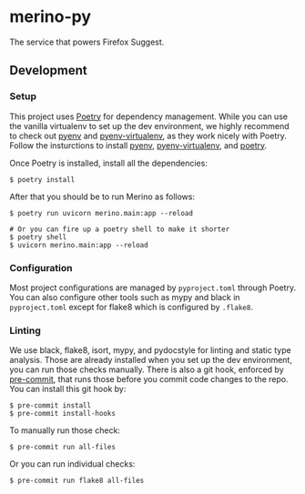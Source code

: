 # merino-py

The service that powers Firefox Suggest.

## Development

### Setup

This project uses [Poetry][1] for dependency management. While you can use the
vanilla virtualenv to set up the dev environment, we highly recommend to check
out [pyenv][2] and [pyenv-virtualenv][3], as they work nicely with Poetry.
Follow the insturctions to install [pyenv][4], [pyenv-virtualenv][5], and
[poetry][6].

Once Poetry is installed, install all the dependencies:

```
$ poetry install
```

After that you should be to run Merino as follows:

```
$ poetry run uvicorn merino.main:app --reload

# Or you can fire up a poetry shell to make it shorter
$ poetry shell
$ uvicorn merino.main:app --reload
```

### Configuration

Most project configurations are managed by `pyproject.toml` through Poetry.
You can also configure other tools such as mypy and black in `pyproject.toml`
except for flake8 which is configured by `.flake8`.

### Linting

We use black, flake8, isort, mypy, and pydocstyle for linting and static type
analysis. Those are already installed when you set up the dev environment, you
can run those checks manually. There is also a git hook, enforced by [pre-commit][7],
that runs those before you commit code changes to the repo. You can install this
git hook by:

```
$ pre-commit install
$ pre-commit install-hooks
```

To manually run those check:

```
$ pre-commit run all-files
```

Or you can run individual checks:

```
$ pre-commit run flake8 all-files
```

[1]: https://python-poetry.org/
[2]: https://github.com/pyenv/pyenv
[3]: https://github.com/pyenv/pyenv-virtualenv
[4]: https://github.com/pyenv/pyenv#installation
[5]: https://github.com/pyenv/pyenv-virtualenv#installation
[6]: https://python-poetry.org/docs/#installation
[7]: https://pre-commit.com/
